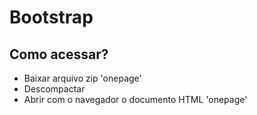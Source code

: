 # Bootstrap
## Como acessar?
- Baixar arquivo zip 'onepage'
- Descompactar
- Abrir com o navegador o documento HTML 'onepage'
